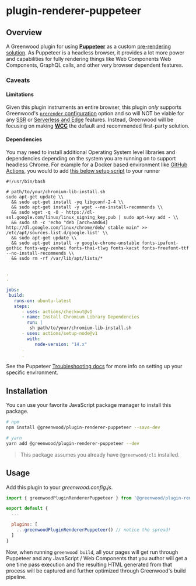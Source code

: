 # plugin-renderer-puppeteer

## Overview

A Greenwood plugin for using [**Puppeteer**](https://pptr.dev) as a custom [pre-rendering solution](/docs/server-rendering/#render-vs-prerender).  As Puppeteer is a headless browser, it provides a lot more power and capabilities for fully rendering things like Web Components Web Components, GraphQL calls, and other very browser dependent features.

### Caveats

#### Limitations
Given this plugin instruments an entire browser, this plugin _only_ supports Greenwood's [`prerender` configuration](/docs/configuration/#prerender) option and so will NOT be viable for any [SSR](/docs/server-rendering/) or [Serverless and Edge](https://github.com/ProjectEvergreen/greenwood/discussions/626) features.  Instead, Greenwood will be focusing on making [**WCC**](https://github.com/ProjectEvergreen/wcc) the default and recommended first-party solution.

#### Dependencies

You may need to install additional Operating System level libraries and dependencies depending on the system you are running on to support headless Chrome. For example for a Docker based environment like [GitHub Actions](https://github.com/ProjectEvergreen/greenwood/blob/master/.github/workflows/master.yml#L19), you would to add [this below setup script](https://github.com/ProjectEvergreen/greenwood/blob/master/.github/workflows/chromium-lib-install.sh) to your runner
```shell
#!/usr/bin/bash

# path/to/your/chromium-lib-install.sh
sudo apt-get update \\
  && sudo apt-get install -yq libgconf-2-4 \\
  && sudo apt-get install -y wget --no-install-recommends \\
  && sudo wget -q -O - https://dl-ssl.google.com/linux/linux_signing_key.pub | sudo apt-key add - \\
  && sudo sh -c 'echo "deb [arch=amd64] http://dl.google.com/linux/chrome/deb/ stable main" >> /etc/apt/sources.list.d/google.list' \\
  && sudo apt-get update \\
  && sudo apt-get install -y google-chrome-unstable fonts-ipafont-gothic fonts-wqy-zenhei fonts-thai-tlwg fonts-kacst fonts-freefont-ttf --no-install-recommends \\
  && sudo rm -rf /var/lib/apt/lists/*
```

```yml

.
.

jobs:
 build:
   runs-on: ubuntu-latest
   steps:
      - uses: actions/checkout@v1
      - name: Install Chromium Library Dependencies
        run: |
         sh path/to/your/chromium-lib-install.sh
      - uses: actions/setup-node@v1
        with:
           node-version: "14.x"
      .
      .
```

See the Puppeteer [Troubleshooting docs](https://github.com/puppeteer/puppeteer/blob/main/docs/troubleshooting.md) for more info on setting up your specific environment.

## Installation

You can use your favorite JavaScript package manager to install this package.

```bash
# npm
npm install @greenwood/plugin-renderer-puppeteer --save-dev

# yarn
yarn add @greenwood/plugin-renderer-puppeteer --dev
```

> This package assumes you already have `@greenwood/cli` installed.

## Usage
Add this plugin to your _greenwood.config.js_.

```javascript
import { greenwoodPluginRendererPuppeteer } from '@greenwood/plugin-renderer-puppeteer';

export default {
  ...

  plugins: [
    ...greenwoodPluginRendererPuppeteer() // notice the spread!
  ]
}
```

Now, when running `greenwood build`, all your pages will get run through Puppeteer and any JavaScript / Web Components that you author will get a one time pass execution and the resulting HTML generated from that process will be captured and further optimized through Greenwood's build pipeline.